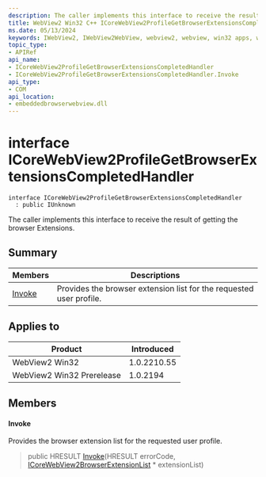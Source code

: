 ```yaml
---
description: The caller implements this interface to receive the result of getting the browser Extensions.
title: WebView2 Win32 C++ ICoreWebView2ProfileGetBrowserExtensionsCompletedHandler
ms.date: 05/13/2024
keywords: IWebView2, IWebView2WebView, webview2, webview, win32 apps, win32, edge, ICoreWebView2, ICoreWebView2Controller, browser control, edge html, ICoreWebView2ProfileGetBrowserExtensionsCompletedHandler
topic_type: 
- APIRef
api_name:
- ICoreWebView2ProfileGetBrowserExtensionsCompletedHandler
- ICoreWebView2ProfileGetBrowserExtensionsCompletedHandler.Invoke
api_type:
- COM
api_location:
- embeddedbrowserwebview.dll
---
```


# interface ICoreWebView2ProfileGetBrowserExtensionsCompletedHandler

```
interface ICoreWebView2ProfileGetBrowserExtensionsCompletedHandler
  : public IUnknown
```

The caller implements this interface to receive the result of getting the browser Extensions.

## Summary

 Members                        | Descriptions
--------------------------------|---------------------------------------------
[Invoke](#invoke) | Provides the browser extension list for the requested user profile.

## Applies to

Product                         | Introduced
--------------------------------|---------------------------------------------
WebView2 Win32            |    1.0.2210.55
WebView2 Win32 Prerelease |    1.0.2194

## Members

#### Invoke

Provides the browser extension list for the requested user profile.

> public HRESULT [Invoke](#invoke)(HRESULT errorCode, [ICoreWebView2BrowserExtensionList](icorewebview2browserextensionlist.md#icorewebview2browserextensionlist) * extensionList)


